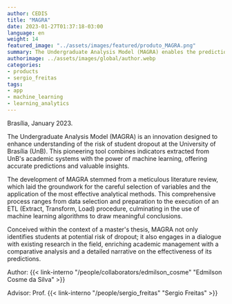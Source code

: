 ```yaml
---
author: CEDIS
title: "MAGRA"
date: 2023-01-27T01:37:18-03:00
language: en
weight: 14
featured_image: "../assets/images/featured/produto_MAGRA.png"
summary: The Undergraduate Analysis Model (MAGRA) enables the prediction of dropout rates in face-to-face undergraduate courses.
authorimage: ../assets/images/global/author.webp
categories:
- products
- sergio_freitas
tags: 
- app
- machine_learning
- learning_analytics
---
```

Brasília, January 2023.

The Undergraduate Analysis Model (MAGRA) is an innovation designed to enhance understanding of the risk of student dropout at the University of Brasília (UnB). This pioneering tool combines indicators extracted from UnB's academic systems with the power of machine learning, offering accurate predictions and valuable insights.

The development of MAGRA stemmed from a meticulous literature review, which laid the groundwork for the careful selection of variables and the application of the most effective analytical methods. This comprehensive process ranges from data selection and preparation to the execution of an ETL (Extract, Transform, Load) procedure, culminating in the use of machine learning algorithms to draw meaningful conclusions.

Conceived within the context of a master's thesis, MAGRA not only identifies students at potential risk of dropout; it also engages in a dialogue with existing research in the field, enriching academic management with a comparative analysis and a detailed narrative on the effectiveness of its predictions.

Author: {{< link-interno "/people/collaborators/edmilson_cosme" "Edmilson Cosme da Silva" >}}

Advisor: Prof. {{< link-interno "/people/sergio_freitas" "Sergio Freitas" >}}
